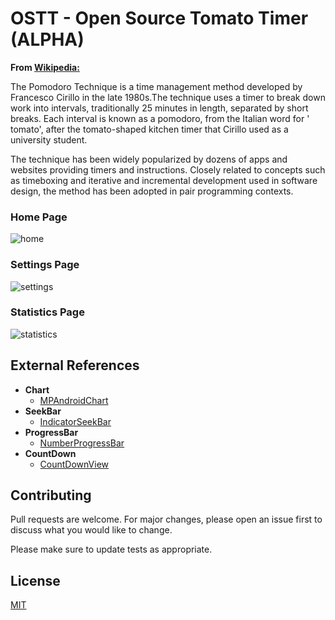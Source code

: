 # OSTT - Open Source Tomato Timer (ALPHA)

**From [Wikipedia:](https://en.wikipedia.org/wiki/Pomodoro_Technique)**

The Pomodoro Technique is a time management method developed by Francesco Cirillo in the late
1980s.The technique uses a timer to break down work into intervals, traditionally 25 minutes in
length, separated by short breaks. Each interval is known as a pomodoro, from the Italian word for '
tomato', after the tomato-shaped kitchen timer that Cirillo used as a university student.

The technique has been widely popularized by dozens of apps and websites providing timers and
instructions. Closely related to concepts such as timeboxing and iterative and incremental
development used in software design, the method has been adopted in pair programming contexts.

### Home Page
![home](Screenshot/home.png)

### Settings Page
![settings](Screenshot/settings.png)

### Statistics Page
![statistics](Screenshot/statistics.png)


## External References

* **Chart**
    * [MPAndroidChart](https://github.com/PhilJay/MPAndroidChart)
* **SeekBar**
    * [IndicatorSeekBar](https://github.com/warkiz/IndicatorSeekBar)
* **ProgressBar**
    * [NumberProgressBar](https://github.com/daimajia/NumberProgressBar)
* **CountDown**
    * [CountDownView](https://github.com/iwgang/CountdownView)

## Contributing

Pull requests are welcome. For major changes, please open an issue first to discuss what you would
like to change.

Please make sure to update tests as appropriate.

## License

[MIT](https://github.com/MarioAvolio/Care-TomatoTimer/blob/master/LICENSE)
